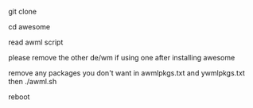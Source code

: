 git clone 

cd awesome

read awml script

please remove the other de/wm if using one after installing awesome

remove any packages you don't want in awmlpkgs.txt and ywmlpkgs.txt then ./awml.sh

reboot
